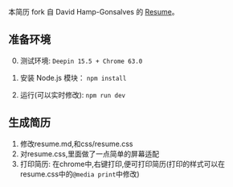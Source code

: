 本简历 fork 自 David Hamp-Gonsalves 的 [Resume][r]。

## 准备环境

0. 测试环境:
    `Deepin 15.5 + Chrome 63.0`

1. 安装 Node.js 模块：
    `npm install`
2. 运行(可以实时修改):
    `npm run dev`

## 生成简历

1. 修改resume.md,和css/resume.css
2. 对resume.css,里面做了一点简单的屏幕适配
3. 打印简历: 在chrome中,右键打印,便可打印简历(打印的样式可以在resume.css中的`@media print`中修改)

[r]: https://github.com/davidhampgonsalves/resume
